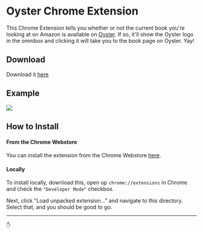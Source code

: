 # Oyster Chrome Extension

This Chrome Extension tells you whether or not the current book you're looking at on Amazon is available on [Oyster](://oysterbooks.com). If so, it'll show the Oyster logo in the omnibox and clicking it will take you to the book page on Oyster. Yay!

## Download

Download it [here](https://github.com/connor/Oyster-Chrome-Extension/archive/master.zip)

## Example

![](http://cl.ly/image/40383v0Z3R3c/screenshot.png)

## How to Install

#### From the Chrome Webstore

You can install the extension from the Chrome Webstore [here](https://chrome.google.com/webstore/detail/hgeeejjaalhbfccjaacineioagecdenb/publish-delayed?hl=en-US&gl=US&authuser=1).

#### Locally

To install locally, download this, open up `chrome://extensions` in Chrome and check the `"Developer Mode"` checkbox.

Next, click "Load unpacked extension..." and navigate to this directory. Select that, and you should be good to go.

---

:hand:
